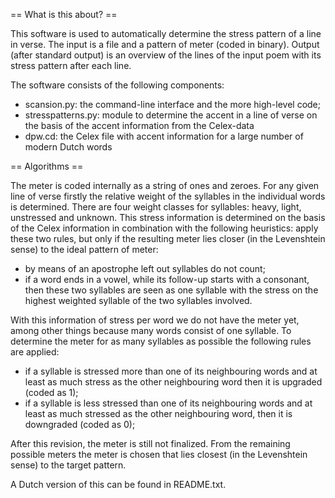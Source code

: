 == What is this about? ==

This software is used to automatically determine the stress pattern of a line in verse. The input is a file and a pattern of meter (coded in binary). Output (after standard output) is an overview of the lines of the input poem with its stress pattern after each line. 

The software consists of the following components:

* scansion.py: the command-line interface and the more high-level code;
* stresspatterns.py: module to determine the accent in a line of verse on the basis of the accent information from the Celex-data
* dpw.cd: the Celex file with accent information for a large number of modern Dutch words

== Algorithms ==

The meter is coded internally as a string of ones and zeroes. For any given line of verse firstly the relative weight of the syllables in the individual words is determined. There are four weight classes for syllables: heavy, light, unstressed and unknown. This stress information is determined on the basis of the Celex information in combination with the following heuristics: apply these two rules, but only if the resulting meter lies closer (in the Levenshtein sense) to the ideal pattern of meter: 

* by means of an apostrophe left out syllables do not count;
* if a word ends in a vowel, while its follow-up starts with a consonant, then these two syllables are seen as one syllable with the stress on the highest weighted syllable of the two syllables involved.

With this information of stress per word we do not have the meter yet, among other things because many words consist of one syllable. To determine the meter for as many syllables as possible the following rules are applied:

* if a syllable is stressed more than one of its neighbouring words and at least as much stress as the other neighbouring word then it is upgraded (coded as 1);
* if a syllable is less stressed than one of its neighbouring words and at least as much stressed as the other neighbouring word, then it is downgraded (coded as 0);

After this revision, the meter is still not finalized. From the remaining possible meters the meter is chosen that lies closest (in the Levenshtein sense) to the target pattern. 

A Dutch version of this can be found in README.txt.